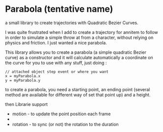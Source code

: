 # Parabola (tentative name)
a small library to create trajectories with Quadratic Bezier Curves.

I was quite frustrated when I add to create a trajectory for annitem to follow in order to simulate a simple throw at from a character, without relying on physics and friction.
I just wanted a nice parabola.

This library allows you to create a parabola (a simple quadratic Bezier curve) as a constructor and it will calculate automatically a coordinate on the curve for you to use with any stuff, just doing :
```gml
// attached object step event or where you want
x = myParabola.x
y = myParabola.y
```

to create a parabola, you need a starting point, an ending point (several method are available for different way of set that point up) and a height.

then Librarie support
- motion - to update the point position each frame
- 
- rotation - to sync (or not) the rotation to the duration